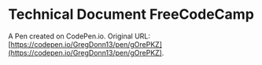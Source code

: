 # Technical Document FreeCodeCamp

A Pen created on CodePen.io. Original URL: [https://codepen.io/GregDonn13/pen/gOrePKZ](https://codepen.io/GregDonn13/pen/gOrePKZ).



